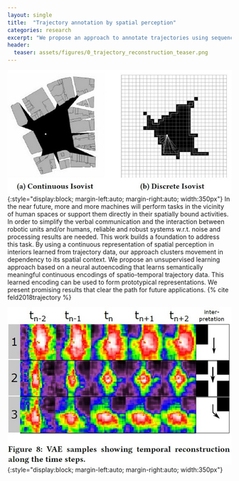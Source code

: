 ```yaml
---
layout: single
title:  "Trajectory annotation by spatial perception"
categories: research 
excerpt: "We propose an approach to annotate trajectories using sequences of spatial perception."
header:
  teaser: assets/figures/0_trajectory_reconstruction_teaser.png
---
```


![Isovist Concept](\assets\figures\0_trajectory_isovist.jpg){:style="display:block; margin-left:auto; margin-right:auto; width:350px"}
In the near future, more and more machines will perform tasks in the vicinity of human spaces or support them directly in their spatially bound activities. In order to simplify the verbal communication and the interaction between robotic units and/or humans, reliable and robust systems w.r.t. noise and processing results are needed. This work builds a foundation to address this task. By using a continuous representation of spatial perception in interiors learned from trajectory data, our approach clusters movement in dependency to its spatial context. We propose an unsupervised learning approach based on a neural autoencoding that learns semantically meaningful continuous encodings of spatio-temporal trajectory data. This learned encoding can be used to form prototypical representations. We present promising results that clear the path for future applications. {% cite feld2018trajectory %}

![Trajectory Reconstruction](\assets\figures\0_trajectory_reconstruction.jpg){:style="display:block; margin-left:auto; margin-right:auto; width:350px"}

